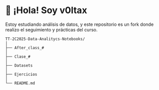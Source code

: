 # 👋 ¡Hola! Soy v0ltax

Estoy estudiando análisis de datos, y este repositorio es un fork donde realizo el seguimiento y prácticas del curso.

```
TT-2C2025-Data-Analitycs-Notebooks/
│
├── After_class_#
│
├── Clase_#
│
├── Datasets
│
├── Ejercicios
│
└── README.md
```
